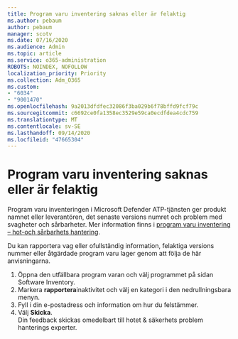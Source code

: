 ```yaml
---
title: Program varu inventering saknas eller är felaktig
ms.author: pebaum
author: pebaum
manager: scotv
ms.date: 07/16/2020
ms.audience: Admin
ms.topic: article
ms.service: o365-administration
ROBOTS: NOINDEX, NOFOLLOW
localization_priority: Priority
ms.collection: Adm_O365
ms.custom:
- "6034"
- "9001470"
ms.openlocfilehash: 9a2013dfdfec32086f3ba029b6f78bffd9fcf79c
ms.sourcegitcommit: c6692ce0fa1358ec3529e59ca0ecdfdea4cdc759
ms.translationtype: MT
ms.contentlocale: sv-SE
ms.lasthandoff: 09/14/2020
ms.locfileid: "47665304"
---
```

# <a name="software-inventory-is-missing-or-inaccurate"></a>Program varu inventering saknas eller är felaktig

Program varu inventeringen i Microsoft Defender ATP-tjänsten ger produkt namnet eller leverantören, det senaste versions numret och problem med svagheter och sårbarheter. Mer information finns i [program varu inventering – hot-och sårbarhets hantering](https://docs.microsoft.com/windows/security/threat-protection/microsoft-defender-atp/tvm-software-inventory).

Du kan rapportera vag eller ofullständig information, felaktiga versions nummer eller åtgärdade program varu lager genom att följa de här anvisningarna.  

1. Öppna den utfällbara program varan och välj programmet på sidan Software Inventory.
2. Markera **rapportera**inaktivitet och välj en kategori i den nedrullningsbara menyn.
3. Fyll i din e-postadress och information om hur du felstämmer.
4. Välj **Skicka**.</br>
    Din feedback skickas omedelbart till hotet & säkerhets problem hanterings experter.